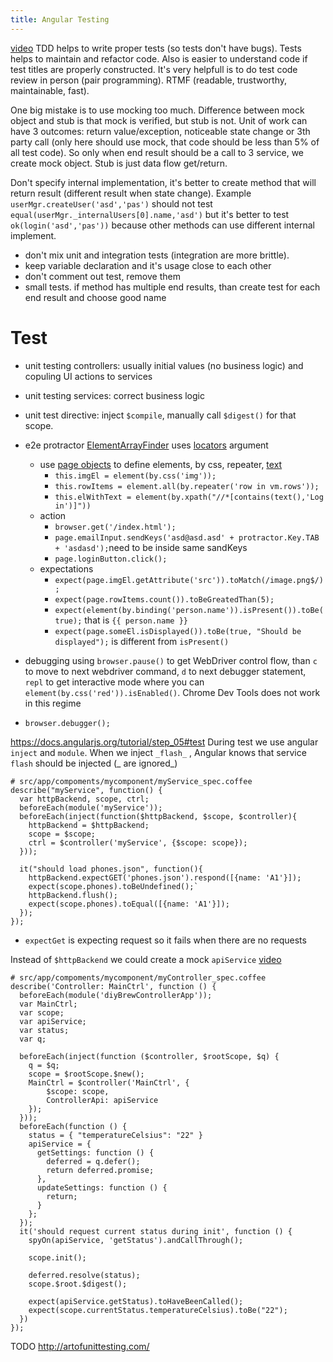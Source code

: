 ```yaml
---
title: Angular Testing
---
```


[video](https://www.youtube.com/watch?v=iP0Vl-vU3XM) TDD helps to write proper tests (so tests don't have bugs). Tests helps to maintain and refactor code. Also is easier to understand code if test titles are properly constructed. It's very helpfull is to do test code review in person (pair programming). RTMF (readable, trustworthy, maintainable, fast).

One big mistake is to use mocking too much. Difference between mock object and stub is that mock is verified,
but stub is not. Unit of work can have 3 outcomes: return value/exception, noticeable state change or 
3th party call (only here should use mock, that code should be less than 5% of all test code). So only when
end result should be a call to 3 service, we create mock object. Stub is just data flow get/return.

Don't specify internal implementation, it's better to create method that will return result (different result when state change). Example `userMgr.createUser('asd','pas')` should not test `equal(userMgr._internalUsers[0].name,'asd')` but it's better to test `ok(login('asd','pas'))` because other methods can use different internal implement.

* don't mix unit and integration tests (integration are more brittle).
* keep variable declaration and it's usage close to each other
* don't comment out test, remove them
* small tests. if method has multiple end results, than create test for each end result and choose good name



# Test

* unit testing controllers: usually initial values (no business logic) and copuling UI actions to services
* unit testing services: correct business logic
* unit test directive: inject `$compile`, manually call `$digest()` for that scope.
* e2e protractor [ElementArrayFinder](http://angular.github.io/protractor/#/api?view=ElementArrayFinder) uses [locators](http://www.protractortest.org/#/locators) argument
  * use [page objects](https://docs.google.com/presentation/d/1B6manhG0zEXkC-H-tPo2vwU06JhL8w9-XCF9oehXzAQ/edit#slide=id.gf9c971a8_00) to define elements, by css, repeater, [text](https://github.com/angular/protractor/issues/456)
    * `this.imgEl = element(by.css('img'));`
    * `this.rowItems = element.all(by.repeater('row in vm.rows'));`
    * `this.elWithText = element(by.xpath("//*[contains(text(),'Log in')]"))`
  * action
    * `browser.get('/index.html');`
    * `page.emailInput.sendKeys('asd@asd.asd' + protractor.Key.TAB + 'asdasd');`need to be inside same sandKeys
    * `page.loginButton.click();`
  * expectations
    * `expect(page.imgEl.getAttribute('src')).toMatch(/image.png$/);`
    * `expect(page.rowItems.count()).toBeGreatedThan(5);`
    * `expect(element(by.binding('person.name')).isPresent()).toBe(true);` that is `{{ person.name }}`
    * `expect(page.someEl.isDisplayed()).toBe(true, "Should be displayed");` is different from `isPresent()`

* debugging using `browser.pause()` to get WebDriver control flow, than `c` to move to next webdriver command, `d` to next debugger statement, `repl` to get interactive mode where you can `element(by.css('red')).isEnabled()`. Chrome Dev Tools does not work in this regime
* `browser.debugger();`

https://docs.angularjs.org/tutorial/step_05#test
During test we use angular `inject` and `module`.
When we inject `_flash_` , Angular knows that service `flash` should be injected (_ are ignored_)

~~~
# src/app/compoments/mycomponent/myService_spec.coffee
describe("myService", function() {
  var httpBackend, scope, ctrl;
  beforeEach(module('myService'));
  beforeEach(inject(function($httpBackend, $scope, $controller){
    httpBackend = $httpBackend;
    scope = $scope;
    ctrl = $controller('myService', {$scope: scope});
  }));

  it("should load phones.json", function(){
    httpBackend.expectGET('phones.json').respond([{name: 'A1'}]);
    expect(scope.phones).toBeUndefined();`
    httpBackend.flush();
    expect(scope.phones).toEqual([{name: 'A1'}]);
  });
});
~~~

* `expectGet` is expecting request so it fails when there are no requests

Instead of `$httpBackend` we could create a mock `apiService` [video](https://www.youtube.com/watch?v=UDB-jm8MWro)

~~~
# src/app/compoments/mycomponent/myController_spec.coffee
describe('Controller: MainCtrl', function () {
  beforeEach(module('diyBrewControllerApp'));
  var MainCtrl;
  var scope;
  var apiService;
  var status;
  var q;

  beforeEach(inject(function ($controller, $rootScope, $q) {
    q = $q;
    scope = $rootScope.$new();
    MainCtrl = $controller('MainCtrl', {
        $scope: scope,
        ControllerApi: apiService
    });
  }));
  beforeEach(function () {
    status = { "temperatureCelsius": "22" }
    apiService = {
      getSettings: function () {
        deferred = q.defer();
        return deferred.promise;
      },
      updateSettings: function () {
        return;
      }
    };
  });
  it('should request current status during init', function () {
    spyOn(apiService, 'getStatus').andCallThrough();

    scope.init();

    deferred.resolve(status);
    scope.$root.$digest();

    expect(apiService.getStatus).toHaveBeenCalled();
    expect(scope.currentStatus.temperatureCelsius).toBe("22");
  })
});
~~~



TODO
http://artofunittesting.com/

